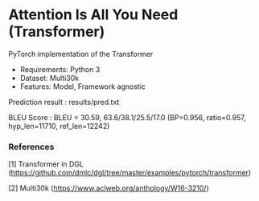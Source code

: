 # Attention Is All You Need (Transformer)

PyTorch implementation of the Transformer

* Requirements: Python 3
* Dataset: Multi30k
* Features: Model, Framework agnostic

Prediction result : results/pred.txt

BLEU Score : BLEU = 30.59, 63.6/38.1/25.5/17.0 (BP=0.956, ratio=0.957, hyp_len=11710, ref_len=12242)

### References
[1] Transformer in DGL (https://github.com/dmlc/dgl/tree/master/examples/pytorch/transformer)

[2] Multi30k (https://www.aclweb.org/anthology/W16-3210/)

